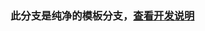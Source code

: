 ### 此分支是纯净的模板分支，[查看开发说明](https://github.com/LDmin/autojs-typescript-template/blob/master/README.md)
